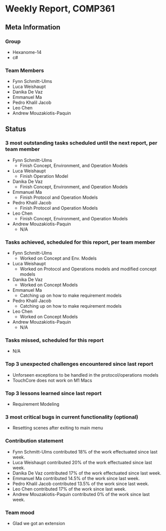 # Weekly Report, COMP361

## Meta Information

### Group

 * Hexanome-14
 * c#
### Team Members

 * Fynn Schmitt-Ulms
 * Luca Weishaupt
 * Danika De Vaz
 * Emmanuel Ma
 * Pedro Khalil Jacob
 * Leo Chen
 * Andrew Mouzakiotis-Paquin

## Status

### 3 most outstanding tasks scheduled until the next report, per team member

 * Fynn Schmitt-Ulms
   * Finish Concept, Environment, and Operation Models
 * Luca Weishaupt
   * Finish Operation Model
 * Danika De Vaz
   * Finish Concept, Environment, and Operation Models
 * Emmanuel Ma 
   * Finish Protocol and Operation Models
 * Pedro Khalil Jacob
   * Finish Protocol and Operation Models
 * Leo Chen
   * Finish Concept, Environment, and Operation Models
 * Andrew Mouzakiotis-Paquin
   * N/A

### Tasks achieved, scheduled for this report, per team member

 * Fynn Schmitt-Ulms
   * Worked on Concept and Env. Models
 * Luca Weishaupt
   * Worked on Protocol and Operations models and modified concept models
 * Danika De Vaz
   * Worked on Concept Models
 * Emmanuel Ma
   * Catching up on how to make requirement models
 * Pedro Khalil Jacob
   * Catching up on how to make requirement models 
 * Leo Chen
   * Worked on Concept Models
 * Andrew Mouzakiotis-Paquin
   * N/A

### Tasks missed, scheduled for this report

 * N/A

### Top 3 unexpected challenges encountered since last report

 * Unforseen exceptions to be handled in the protocol/operations models
 * TouchCore does not work on M1 Macs

### Top 3 lessons learned since last report

 * Requirement Modeling

### 3 most critical bugs in current functionality (optional)

 * Resetting scenes after exiting to main menu

### Contribution statement

 * Fynn Schmitt-Ulms contributed 18% of the work effectuated since last week.
 * Luca Weishaupt contributed 20% of the work effectuated since last week.
 * Danika De Vaz contributed 17% of the work effectuated since last week.
 * Emmanuel Ma contributed 14.5% of the work since last week.
 * Pedro Khalil Jacob contributed 13.5% of the work since last week.
 * Leo Chen contributed 17% of the work since last week.
 * Andrew Mouzakiotis-Paquin contributed 0% of the work since last week.

### Team mood

 * Glad we got an extension

